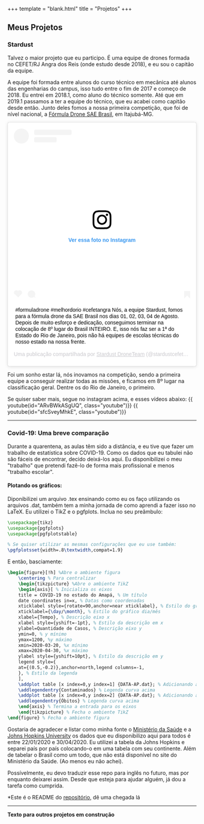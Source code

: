 +++
template = "blank.html"
title = "Projetos"
+++

## Meus Projetos

### Stardust

Talvez o maior projeto que eu participo. É uma equipe de drones formada no CEFET/RJ Angra dos Reis (onde estudo desde 2018), e eu sou o capitão da equipe.

A equipe foi formada entre alunos do curso técnico em mecânica até alunos das engenharias do campus, isso tudo entre o fim de 2017 e começo de 2018. Eu entrei em 2018.1, como aluno do técnico somente. Até que em 2019.1 passamos a ter a equipe do técnico, que eu acabei como capitão desde então. Junto deles fomos a nossa primeira competição, que foi de nível nacional, a [Fórmula Drone SAE Brasil](http://portal.saebrasil.org.br/programas-estudantis/sae-brasil-helidesign), em Itajubá-MG.

<blockquote class="instagram-media" data-instgrm-captioned data-instgrm-permalink="https://www.instagram.com/p/B024Jmjl5oi/?utm_source=ig_embed&amp;utm_campaign=loading" data-instgrm-version="12" style=" background:#FFF; border:0; border-radius:3px; box-shadow:0 0 1px 0 rgba(0,0,0,0.5),0 1px 10px 0 rgba(0,0,0,0.15); margin: 1px; max-width:540px; min-width:326px; padding:0; width:99.375%; width:-webkit-calc(100% - 2px); width:calc(100% - 2px);"><div style="padding:16px;"> <a href="https://www.instagram.com/p/B024Jmjl5oi/?utm_source=ig_embed&amp;utm_campaign=loading" style=" background:#FFFFFF; line-height:0; padding:0 0; text-align:center; text-decoration:none; width:100%;" target="_blank"> <div style=" display: flex; flex-direction: row; align-items: center;"> <div style="background-color: #F4F4F4; border-radius: 50%; flex-grow: 0; height: 40px; margin-right: 14px; width: 40px;"></div> <div style="display: flex; flex-direction: column; flex-grow: 1; justify-content: center;"> <div style=" background-color: #F4F4F4; border-radius: 4px; flex-grow: 0; height: 14px; margin-bottom: 6px; width: 100px;"></div> <div style=" background-color: #F4F4F4; border-radius: 4px; flex-grow: 0; height: 14px; width: 60px;"></div></div></div><div style="padding: 19% 0;"></div> <div style="display:block; height:50px; margin:0 auto 12px; width:50px;"><svg width="50px" height="50px" viewBox="0 0 60 60" version="1.1" xmlns="https://www.w3.org/2000/svg" xmlns:xlink="https://www.w3.org/1999/xlink"><g stroke="none" stroke-width="1" fill="none" fill-rule="evenodd"><g transform="translate(-511.000000, -20.000000)" fill="#000000"><g><path d="M556.869,30.41 C554.814,30.41 553.148,32.076 553.148,34.131 C553.148,36.186 554.814,37.852 556.869,37.852 C558.924,37.852 560.59,36.186 560.59,34.131 C560.59,32.076 558.924,30.41 556.869,30.41 M541,60.657 C535.114,60.657 530.342,55.887 530.342,50 C530.342,44.114 535.114,39.342 541,39.342 C546.887,39.342 551.658,44.114 551.658,50 C551.658,55.887 546.887,60.657 541,60.657 M541,33.886 C532.1,33.886 524.886,41.1 524.886,50 C524.886,58.899 532.1,66.113 541,66.113 C549.9,66.113 557.115,58.899 557.115,50 C557.115,41.1 549.9,33.886 541,33.886 M565.378,62.101 C565.244,65.022 564.756,66.606 564.346,67.663 C563.803,69.06 563.154,70.057 562.106,71.106 C561.058,72.155 560.06,72.803 558.662,73.347 C557.607,73.757 556.021,74.244 553.102,74.378 C549.944,74.521 548.997,74.552 541,74.552 C533.003,74.552 532.056,74.521 528.898,74.378 C525.979,74.244 524.393,73.757 523.338,73.347 C521.94,72.803 520.942,72.155 519.894,71.106 C518.846,70.057 518.197,69.06 517.654,67.663 C517.244,66.606 516.755,65.022 516.623,62.101 C516.479,58.943 516.448,57.996 516.448,50 C516.448,42.003 516.479,41.056 516.623,37.899 C516.755,34.978 517.244,33.391 517.654,32.338 C518.197,30.938 518.846,29.942 519.894,28.894 C520.942,27.846 521.94,27.196 523.338,26.654 C524.393,26.244 525.979,25.756 528.898,25.623 C532.057,25.479 533.004,25.448 541,25.448 C548.997,25.448 549.943,25.479 553.102,25.623 C556.021,25.756 557.607,26.244 558.662,26.654 C560.06,27.196 561.058,27.846 562.106,28.894 C563.154,29.942 563.803,30.938 564.346,32.338 C564.756,33.391 565.244,34.978 565.378,37.899 C565.522,41.056 565.552,42.003 565.552,50 C565.552,57.996 565.522,58.943 565.378,62.101 M570.82,37.631 C570.674,34.438 570.167,32.258 569.425,30.349 C568.659,28.377 567.633,26.702 565.965,25.035 C564.297,23.368 562.623,22.342 560.652,21.575 C558.743,20.834 556.562,20.326 553.369,20.18 C550.169,20.033 549.148,20 541,20 C532.853,20 531.831,20.033 528.631,20.18 C525.438,20.326 523.257,20.834 521.349,21.575 C519.376,22.342 517.703,23.368 516.035,25.035 C514.368,26.702 513.342,28.377 512.574,30.349 C511.834,32.258 511.326,34.438 511.181,37.631 C511.035,40.831 511,41.851 511,50 C511,58.147 511.035,59.17 511.181,62.369 C511.326,65.562 511.834,67.743 512.574,69.651 C513.342,71.625 514.368,73.296 516.035,74.965 C517.703,76.634 519.376,77.658 521.349,78.425 C523.257,79.167 525.438,79.673 528.631,79.82 C531.831,79.965 532.853,80.001 541,80.001 C549.148,80.001 550.169,79.965 553.369,79.82 C556.562,79.673 558.743,79.167 560.652,78.425 C562.623,77.658 564.297,76.634 565.965,74.965 C567.633,73.296 568.659,71.625 569.425,69.651 C570.167,67.743 570.674,65.562 570.82,62.369 C570.966,59.17 571,58.147 571,50 C571,41.851 570.966,40.831 570.82,37.631"></path></g></g></g></svg></div><div style="padding-top: 8px;"> <div style=" color:#3897f0; font-family:Arial,sans-serif; font-size:14px; font-style:normal; font-weight:550; line-height:18px;"> Ver essa foto no Instagram</div></div><div style="padding: 12.5% 0;"></div> <div style="display: flex; flex-direction: row; margin-bottom: 14px; align-items: center;"><div> <div style="background-color: #F4F4F4; border-radius: 50%; height: 12.5px; width: 12.5px; transform: translateX(0px) translateY(7px);"></div> <div style="background-color: #F4F4F4; height: 12.5px; transform: rotate(-45deg) translateX(3px) translateY(1px); width: 12.5px; flex-grow: 0; margin-right: 14px; margin-left: 2px;"></div> <div style="background-color: #F4F4F4; border-radius: 50%; height: 12.5px; width: 12.5px; transform: translateX(9px) translateY(-18px);"></div></div><div style="margin-left: 8px;"> <div style=" background-color: #F4F4F4; border-radius: 50%; flex-grow: 0; height: 20px; width: 20px;"></div> <div style=" width: 0; height: 0; border-top: 2px solid transparent; border-left: 6px solid #f4f4f4; border-bottom: 2px solid transparent; transform: translateX(16px) translateY(-4px) rotate(30deg)"></div></div><div style="margin-left: auto;"> <div style=" width: 0px; border-top: 8px solid #F4F4F4; border-right: 8px solid transparent; transform: translateY(16px);"></div> <div style=" background-color: #F4F4F4; flex-grow: 0; height: 12px; width: 16px; transform: translateY(-4px);"></div> <div style=" width: 0; height: 0; border-top: 8px solid #F4F4F4; border-left: 8px solid transparent; transform: translateY(-4px) translateX(8px);"></div></div></div></a> <p style=" margin:8px 0 0 0; padding:0 4px;"> <a href="https://www.instagram.com/p/B024Jmjl5oi/?utm_source=ig_embed&amp;utm_campaign=loading" style=" color:#000; font-family:Arial,sans-serif; font-size:14px; font-style:normal; font-weight:normal; line-height:17px; text-decoration:none; word-wrap:break-word;" target="_blank">#formuladrone #melhordorio #cefetangra Nós, a equipe Stardust, fomos para a fórmula drone da SAE Brasil nos dias 01, 02, 03, 04 de Agosto. Depois de muito esforço e dedicação, conseguimos terminar na colocação de 8º lugar do Brasil INTEIRO. E, isso nós faz ser a 1ª do Estado do Rio de Janeiro, pois não há equipes de escolas técnicas do nosso estado na nossa frente.</a></p> <p style=" color:#c9c8cd; font-family:Arial,sans-serif; font-size:14px; line-height:17px; margin-bottom:0; margin-top:8px; overflow:hidden; padding:8px 0 7px; text-align:center; text-overflow:ellipsis; white-space:nowrap;">Uma publicação compartilhada por <a href="https://www.instagram.com/stardustcefet/?utm_source=ig_embed&amp;utm_campaign=loading" style=" color:#c9c8cd; font-family:Arial,sans-serif; font-size:14px; font-style:normal; font-weight:normal; line-height:17px;" target="_blank"> Stardust DroneTeam</a> (@stardustcefet) em <time style=" font-family:Arial,sans-serif; font-size:14px; line-height:17px;" datetime="2019-08-07T09:18:23+00:00">7 de Ago, 2019 às 2:18 PDT</time></p></div></blockquote> <script async src="//www.instagram.com/embed.js"></script>

Foi um sonho estar lá, nós inovamos na competição, sendo a primeira equipe a conseguir realizar todas as missões, e ficamos em 8º lugar na classificação geral. Dentre os do Rio de Janeiro, o primeiro.

Se quiser saber mais, segue no instagram acima, e esses vídeos abaixo:
{{ youtube(id="ARvBWkASgUQ", class="youtube")}}
{{ youtube(id="sfcSveyMhkE", class="youtube")}}

---

### Covid-19: Uma breve comparação

Durante a quarentena, as aulas têm sido a distância, e eu tive que fazer um trabalho de estatística sobre COVID-19. Como os dados que eu tabulei não são fáceis de encontrar, decido deixá-los aqui.
Eu disponibilizei o meu "trabalho" que pretendi fazê-lo de forma mais profissional e menos "trabalho escolar".
#### Plotando os gráficos:
Diponibilizei um arquivo .tex ensinando como eu os faço utilizando os arquivos .dat, também tem a minha jornada de como aprendi a fazer isso no LaTeX. Eu utilizei o TikZ e o pgfplots.
Inclua no seu preâmbulo:
```tex
\usepackage{tikz}
\usepackage{pgfplots}
\usepackage{pgfplotstable}

% Se quiser utilizar as mesmas configurações que eu use também:
\pgfplotsset{width=.8\textwidth,compat=1.9}
```
E então, basciamente:
```tex
\begin{figure}[!h] %Abre o ambiente figura
	\centering % Para centralizar
	\begin{tikzpicture} %Abre o ambiente TikZ
	\begin{axis}[ % Inicializa os eixos
	title = COVID-19 no estado do Amapá, % Um título
	date coordinates in=x, % Datas como coordenadas
	xticklabel style={rotate=90,anchor=near xticklabel}, % Estilo do gráfico
	xticklabel={\day/\month}, % Estilo do gráfico dia/mês
	xlabel={Tempo}, % Descrição eixo x
	xlabel style={yshift=-1pt}, % Estilo da descrição em x
	ylabel=Quantidade de Casos, % Descrição eixo y
	ymin=0, % y mínimo
	ymax=1200, %y máximo
	xmin=2020-03-20, %x mínimo
	xmax=2020-04-30, %x máximo
	ylabel style={yshift=10pt}, % Estilo da descrição em y
	legend style={
	at={(0.5,-0.2)},anchor=north,legend columns=-1,
	}, % Estilo da legenda
	],
	\addplot table [x index=0,y index=1] {DATA-AP.dat}; % Adicionando a curva de  contaminados
	\addlegendentry{Contaminados} % Legenda curva acima
	\addplot table [x index=0,y index=2] {DATA-AP.dat}; % Adicionando a curva de  óbitos
	\addlegendentry{Óbitos} % Legenda curva acima
	\end{axis} % Termina a entrada para os eixos
	\end{tikzpicture} % Fecha o ambiente TikZ 
\end{figure} % Fecha o ambiente figura
```
Gostaria de agradecer e listar como minha fonte o [Ministério da Saúde](https://covid.saude.gov.br/) e a [Johns Hopkins University](https://coronavirus.jhu.edu/map.html) os dados que eu disponibilizo aqui para todos é entre 22/01/2020 e 30/04/2020. Eu utilizei a tabela da Johns Hopkins e separei país por país colocando-o em uma tabela com seu continente. Além de tabelar o Brasil como um todo, que não está disponível no site do Ministério da Saúde. (Ao menos eu não achei).

Possívelmente, eu devo traduzir esse repo para inglês no futuro, mas por enquanto deixarei assim. Desde que esteja para ajudar alguém, já dou a tarefa como cumprida. 

*Este é o README do [repositório](https://github.com/adamesalles/covid19data), dê uma chegada lá

---
**Texto para outros projetos em construção**